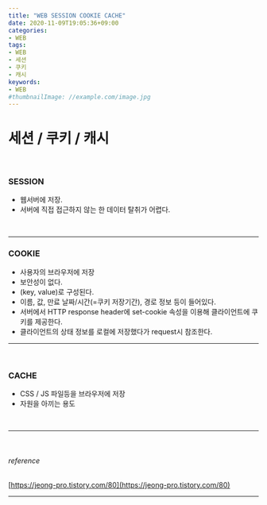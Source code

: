 ```yaml
---
title: "WEB SESSION COOKIE CACHE"
date: 2020-11-09T19:05:36+09:00
categories:
- WEB
tags:
- WEB
- 세션
- 쿠키
- 캐시
keywords:
- WEB
#thumbnailImage: //example.com/image.jpg
---
```


<!--more-->
# 세션 / 쿠키 / 캐시

&nbsp;


### SESSION
- 웹서버에 저장.
- 서버에 직접 접근하지 않는 한 데이터 탈취가 어렵다.

&nbsp;

-----

###  COOKIE
- 사용자의 브라우저에 저장
- 보안성이 없다.
- (key, value)로 구성된다.
- 이름, 값, 만료 날짜/시간(=쿠키 저장기간), 경로 정보 등이 들어있다.
- 서버에서 HTTP response header에 set-cookie 속성을 이용해 클라이언트에 쿠키를 제공한다.
- 클라이언트의 상태 정보를 로컬에 저장했다가 request시 참조한다.


-----

&nbsp;


###  CACHE
- CSS / JS 파일등을 브라우저에 저장 
- 자원을 아끼는 용도


&nbsp;

-----

&nbsp;

###### reference
[https://jeong-pro.tistory.com/80](https://jeong-pro.tistory.com/80)


-----